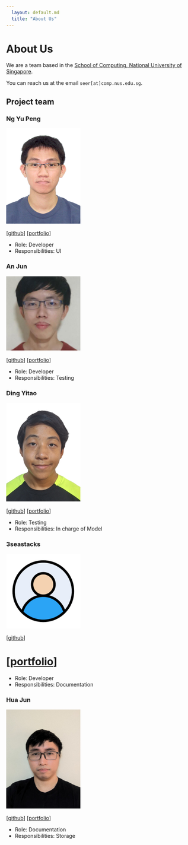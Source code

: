```yaml
---
  layout: default.md
  title: "About Us"
---
```


# About Us

We are a team based in the [School of Computing, National University of Singapore](http://www.comp.nus.edu.sg).

You can reach us at the email `seer[at]comp.nus.edu.sg`.

## Project team

### Ng Yu Peng

<img src="images/ngyupeng.png" width="200px">

[[github](http://github.com/ngyupeng)]
[[portfolio](team/ngyupeng.md)]

* Role: Developer
* Responsibilities: UI

### An Jun

<img src="images/limanjun99.png" width="200px">

[[github](http://github.com/limanjun99)]
[[portfolio](team/limanjun99.md)]

* Role: Developer
* Responsibilities: Testing

### Ding Yitao

<img src="images/yitao36.png" width="200px">

[[github](http://github.com/yitao36)] [[portfolio](team/yitao36.md)]

* Role: Testing
* Responsibilities: In charge of Model

### 3seastacks

<img src="images/3seastacks.png" width="200px">

[[github](http://github.com/3seastacks)]
# [[portfolio](team/3seastacks.md)]

* Role: Developer
* Responsibilities: Documentation

### Hua Jun

<img src="images/huajun07.png" width="200px">

[[github](http://github.com/huajun07)]
[[portfolio](team/huajun07.md)]

* Role: Documentation
* Responsibilities: Storage

